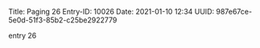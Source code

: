 Title: Paging 26
Entry-ID: 10026
Date: 2021-01-10 12:34
UUID: 987e67ce-5e0d-51f3-85b2-c25be2922779

entry 26
